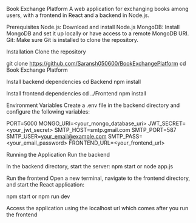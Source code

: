 Book Exchange Platform
A web application for exchanging books among users, with a frontend in React and a backend in Node.js.


Prerequisites
Node.js: Download and install Node.js
MongoDB: Install MongoDB and set it up locally or have access to a remote MongoDB URI.
Git: Make sure Git is installed to clone the repository.


Installation
Clone the repository

git clone https://github.com/Saransh050600/BookExchangePlatform
cd Book Exchange Platform


Install backend dependencies
cd Backend
npm install


Install frontend dependencies
cd ../Frontend
npm install


Environment Variables
Create a .env file in the backend directory and configure the following variables:

PORT=5000
MONGO_URI=<your_mongo_database_uri>
JWT_SECRET=<your_jwt_secret>
SMTP_HOST=smtp.gmail.com
SMTP_PORT=587
SMTP_USER=<your_email@example.com>
SMTP_PASS=<your_email_password>
FRONTEND_URL=<your_frontend_url>

Running the Application
Run the backend

In the backend directory, start the server:
npm start or node app.js


Run the frontend
Open a new terminal, navigate to the frontend directory, and start the React application:

npm start or npm run dev

Access the application using the localhost url which comes after you run the frontend